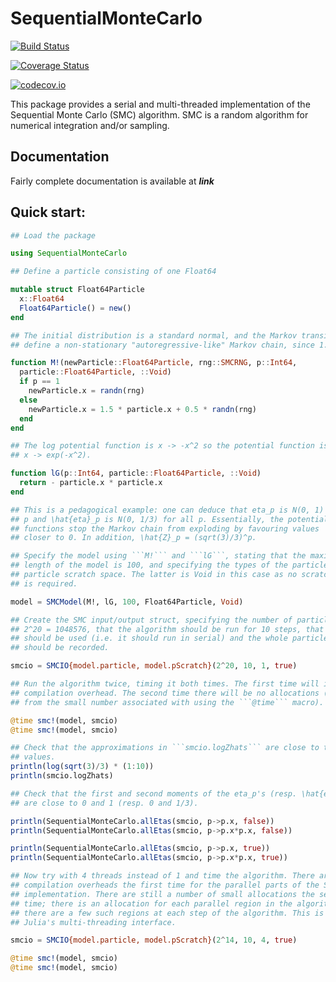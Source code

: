 # SequentialMonteCarlo

[![Build Status](https://travis-ci.org/awllee/SequentialMonteCarlo.jl.svg?branch=master)](https://travis-ci.org/awllee/SequentialMonteCarlo.jl)

[![Coverage Status](https://coveralls.io/repos/awllee/SequentialMonteCarlo.jl/badge.svg?branch=master&service=github)](https://coveralls.io/github/awllee/SequentialMonteCarlo.jl?branch=master)

[![codecov.io](http://codecov.io/github/awllee/SequentialMonteCarlo.jl/coverage.svg?branch=master)](http://codecov.io/github/awllee/SequentialMonteCarlo.jl?branch=master)

This package provides a serial and multi-threaded implementation of the
Sequential Monte Carlo (SMC) algorithm. SMC is a random algorithm for numerical
integration and/or sampling.

## Documentation

Fairly complete documentation is available at ***link***

## Quick start:

```julia
## Load the package

using SequentialMonteCarlo

## Define a particle consisting of one Float64

mutable struct Float64Particle
  x::Float64
  Float64Particle() = new()
end

## The initial distribution is a standard normal, and the Markov transitions
## define a non-stationary "autoregressive-like" Markov chain, since 1.5 > 1.

function M!(newParticle::Float64Particle, rng::SMCRNG, p::Int64,
  particle::Float64Particle, ::Void)
  if p == 1
    newParticle.x = randn(rng)
  else
    newParticle.x = 1.5 * particle.x + 0.5 * randn(rng)
  end
end

## The log potential function is x -> -x^2 so the potential function is
## x -> exp(-x^2).

function lG(p::Int64, particle::Float64Particle, ::Void)
  return - particle.x * particle.x
end

## This is a pedagogical example: one can deduce that eta_p is N(0, 1) for all
## p and \hat{eta}_p is N(0, 1/3) for all p. Essentially, the potential
## functions stop the Markov chain from exploding by favouring values
## closer to 0. In addition, \hat{Z}_p = (sqrt(3)/3)^p.

## Specify the model using ```M!``` and ```lG```, stating that the maximum
## length of the model is 100, and specifying the types of the particle and
## particle scratch space. The latter is Void in this case as no scratch space
## is required.

model = SMCModel(M!, lG, 100, Float64Particle, Void)

## Create the SMC input/output struct, specifying the number of particles N as
## 2^20 = 1048576, that the algorithm should be run for 10 steps, that 1 thread
## should be used (i.e. it should run in serial) and the whole particle system
## should be recorded.

smcio = SMCIO{model.particle, model.pScratch}(2^20, 10, 1, true)

## Run the algorithm twice, timing it both times. The first time will include
## compilation overhead. The second time there will be no allocations (apart
## from the small number associated with using the ```@time``` macro).

@time smc!(model, smcio)
@time smc!(model, smcio)

## Check that the approximations in ```smcio.logZhats``` are close to the true
## values.
println(log(sqrt(3)/3) * (1:10))
println(smcio.logZhats)

## Check that the first and second moments of the eta_p's (resp. \hat{eta}_p's)
## are close to 0 and 1 (resp. 0 and 1/3).

println(SequentialMonteCarlo.allEtas(smcio, p->p.x, false))
println(SequentialMonteCarlo.allEtas(smcio, p->p.x*p.x, false))

println(SequentialMonteCarlo.allEtas(smcio, p->p.x, true))
println(SequentialMonteCarlo.allEtas(smcio, p->p.x*p.x, true))

## Now try with 4 threads instead of 1 and time the algorithm. There are
## compilation overheads the first time for the parallel parts of the SMC
## implementation. There are still a number of small allocations the second
## time; there is an allocation for each parallel region in the algorithm, and
## there are a few such regions at each step of the algorithm. This is due to
## Julia's multi-threading interface.

smcio = SMCIO{model.particle, model.pScratch}(2^14, 10, 4, true)

@time smc!(model, smcio)
@time smc!(model, smcio)
```
